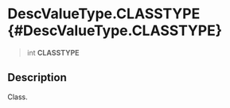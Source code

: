 DescValueType.CLASSTYPE {#DescValueType.CLASSTYPE}
=======================

> int **CLASSTYPE**

Description
-----------

Class.
